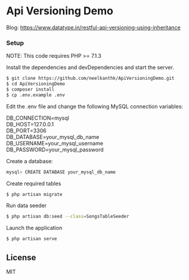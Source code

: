 # Api Versioning Demo

Blog: https://www.datatype.in/restful-api-versioning-using-inheritance

### Setup

NOTE: This code requires PHP >= 7.1.3

Install the dependencies and devDependencies and start the server.

```sh
$ git clone https://github.com/neelkanthk/ApiVersioningDemo.git
$ cd ApiVersioningDemo
$ composer install
$ cp .env.example .env
```
Edit the .env file and change the following MySQL connection variables:

DB_CONNECTION=mysql\
DB_HOST=127.0.0.1\
DB_PORT=3306\
DB_DATABASE=your_mysql_db_name\
DB_USERNAME=your_mysql_username\
DB_PASSWORD=your_mysql_password

Create a database:
```sh
mysql> CREATE DATABASE your_mysql_db_name
```
Create required tables
```sh
$ php artisan migrate
```
Run data seeder
```sh
$ php artisan db:seed --class=SongsTableSeeder
```
Launch the application
```sh
$ php artisan serve
```
License
----

MIT